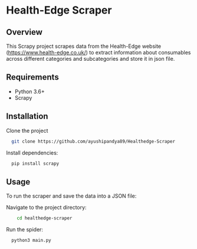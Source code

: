 # Health-Edge Scraper

## Overview

This Scrapy project scrapes data from the Health-Edge website (https://www.health-edge.co.uk/) to extract information about consumables across different categories and subcategories and store it in json file.


## Requirements

- Python 3.6+
- Scrapy 


## Installation

Clone the project


```bash
  git clone https://github.com/ayushipandya89/Healthedge-Scraper
```

Install dependencies:

```bash
  pip install scrapy
```

## Usage

To run the scraper and save the data into a JSON file:


Navigate to the project directory:


```bash
    cd healthedge-scraper
```

Run the spider:


```bash
  python3 main.py
```

